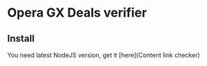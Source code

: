 # Opera GX Deals verifier

## Install

You need latest NodeJS version, get it [here](Content link checker)
 
